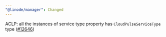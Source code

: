 ```yaml
---
"@linode/manager": Changed
---
```


ACLP: all the instances of service type property has `CloudPulseServiceType` type ([#12646](https://github.com/linode/manager/pull/12646))
